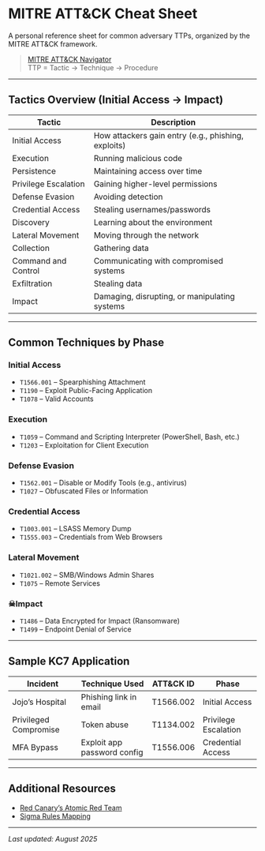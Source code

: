 # MITRE ATT&CK Cheat Sheet

A personal reference sheet for common adversary TTPs, organized by the MITRE ATT&CK framework.

> [MITRE ATT&CK Navigator](https://attack.mitre.org/)  
> TTP = Tactic → Technique → Procedure

---

## Tactics Overview (Initial Access → Impact)

| Tactic | Description |
|--------|-------------|
| Initial Access | How attackers gain entry (e.g., phishing, exploits) |
| Execution | Running malicious code |
| Persistence | Maintaining access over time |
| Privilege Escalation | Gaining higher-level permissions |
| Defense Evasion | Avoiding detection |
| Credential Access | Stealing usernames/passwords |
| Discovery | Learning about the environment |
| Lateral Movement | Moving through the network |
| Collection | Gathering data |
| Command and Control | Communicating with compromised systems |
| Exfiltration | Stealing data |
| Impact | Damaging, disrupting, or manipulating systems |

---

## Common Techniques by Phase

### Initial Access
- `T1566.001` – Spearphishing Attachment
- `T1190` – Exploit Public-Facing Application
- `T1078` – Valid Accounts

### Execution
- `T1059` – Command and Scripting Interpreter (PowerShell, Bash, etc.)
- `T1203` – Exploitation for Client Execution

### Defense Evasion
- `T1562.001` – Disable or Modify Tools (e.g., antivirus)
- `T1027` – Obfuscated Files or Information

### Credential Access
- `T1003.001` – LSASS Memory Dump
- `T1555.003` – Credentials from Web Browsers

### Lateral Movement
- `T1021.002` – SMB/Windows Admin Shares
- `T1075` – Remote Services

### ☠Impact
- `T1486` – Data Encrypted for Impact (Ransomware)
- `T1499` – Endpoint Denial of Service

---

## Sample KC7 Application

| Incident | Technique Used | ATT&CK ID | Phase |
|---------|----------------|-----------|-------|
| Jojo’s Hospital | Phishing link in email | T1566.002 | Initial Access |
| Privileged Compromise | Token abuse | T1134.002 | Privilege Escalation |
| MFA Bypass | Exploit app password config | T1556.006 | Credential Access |

---

## Additional Resources
- [Red Canary’s Atomic Red Team](https://atomicredteam.io/)
- [Sigma Rules Mapping](https://github.com/SigmaHQ/sigma)

---

_Last updated: August 2025_
